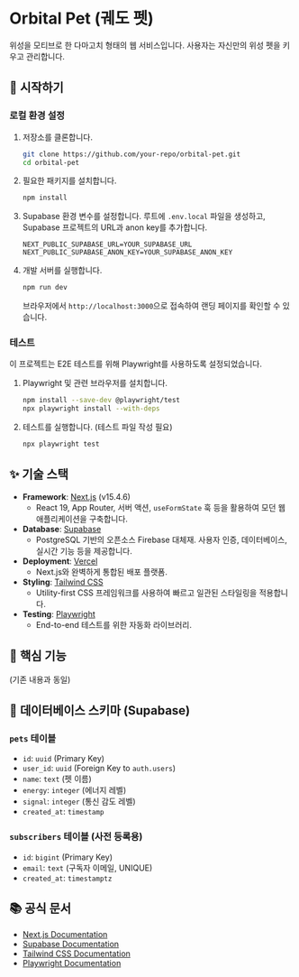 # Orbital Pet (궤도 펫)

위성을 모티브로 한 다마고치 형태의 웹 서비스입니다. 사용자는 자신만의 위성 펫을 키우고 관리합니다.

## 🚀 시작하기

### 로컬 환경 설정

1.  저장소를 클론합니다.
    ```bash
    git clone https://github.com/your-repo/orbital-pet.git
    cd orbital-pet
    ```

2.  필요한 패키지를 설치합니다.
    ```bash
    npm install
    ```

3.  Supabase 환경 변수를 설정합니다.
    루트에 `.env.local` 파일을 생성하고, Supabase 프로젝트의 URL과 anon key를 추가합니다.
    ```
    NEXT_PUBLIC_SUPABASE_URL=YOUR_SUPABASE_URL
    NEXT_PUBLIC_SUPABASE_ANON_KEY=YOUR_SUPABASE_ANON_KEY
    ```

4.  개발 서버를 실행합니다.
    ```bash
    npm run dev
    ```
    브라우저에서 `http://localhost:3000`으로 접속하여 랜딩 페이지를 확인할 수 있습니다.

### 테스트

이 프로젝트는 E2E 테스트를 위해 Playwright를 사용하도록 설정되었습니다.

1.  Playwright 및 관련 브라우저를 설치합니다.
    ```bash
    npm install --save-dev @playwright/test
    npx playwright install --with-deps
    ```

2.  테스트를 실행합니다. (테스트 파일 작성 필요)
    ```bash
    npx playwright test
    ```

## ✨ 기술 스택

-   **Framework**: [Next.js](https://nextjs.org/) (v15.4.6)
    -   React 19, App Router, 서버 액션, `useFormState` 훅 등을 활용하여 모던 웹 애플리케이션을 구축합니다.
-   **Database**: [Supabase](https://supabase.io/)
    -   PostgreSQL 기반의 오픈소스 Firebase 대체재. 사용자 인증, 데이터베이스, 실시간 기능 등을 제공합니다.
-   **Deployment**: [Vercel](https://vercel.com/)
    -   Next.js와 완벽하게 통합된 배포 플랫폼.
-   **Styling**: [Tailwind CSS](https://tailwindcss.com/)
    -   Utility-first CSS 프레임워크를 사용하여 빠르고 일관된 스타일링을 적용합니다.
-   **Testing**: [Playwright](https://playwright.dev/)
    -   End-to-end 테스트를 위한 자동화 라이브러리.

## 🚀 핵심 기능

(기존 내용과 동일)

## 📝 데이터베이스 스키마 (Supabase)

### `pets` 테이블
-   `id`: `uuid` (Primary Key)
-   `user_id`: `uuid` (Foreign Key to `auth.users`)
-   `name`: `text` (펫 이름)
-   `energy`: `integer` (에너지 레벨)
-   `signal`: `integer` (통신 감도 레벨)
-   `created_at`: `timestamp`

### `subscribers` 테이블 (사전 등록용)
-   `id`: `bigint` (Primary Key)
-   `email`: `text` (구독자 이메일, UNIQUE)
-   `created_at`: `timestamptz`

## 📚 공식 문서

-   [Next.js Documentation](https://nextjs.org/docs)
-   [Supabase Documentation](https://supabase.com/docs)
-   [Tailwind CSS Documentation](https://tailwindcss.com/docs)
-   [Playwright Documentation](https://playwright.dev/docs/intro)
